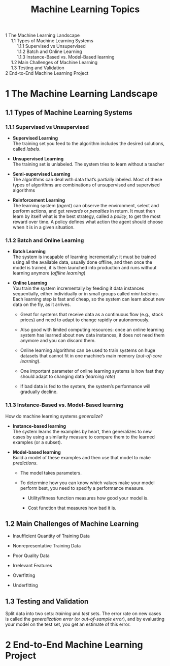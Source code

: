 <!DOCTYPE html>
<html xmlns="http://www.w3.org/1999/xhtml" lang="" xml:lang="">
<head>
</head>
<body>
<header id="title-block-header">
<h1 class="title">Machine Learning Topics</h1>
</header>
<nav id="TOC" role="doc-toc">
<ul>
<li><a href="#the-machine-learning-landscape"><span class="toc-section-number">1</span> The Machine Learning Landscape</a>
<ul>
<li><a href="#types-of-machine-learning-systems"><span class="toc-section-number">1.1</span> Types of Machine Learning Systems</a>
<ul>
<li><a href="#supervised-vs-unsupervised"><span class="toc-section-number">1.1.1</span> Supervised vs Unsupervised</a></li>
<li><a href="#batch-and-online-learning"><span class="toc-section-number">1.1.2</span> Batch and Online Learning</a></li>
<li><a href="#instance-based-vs.-model-based-learning"><span class="toc-section-number">1.1.3</span> Instance-Based vs. Model-Based learning</a></li>
</ul></li>
<li><a href="#main-challenges-of-machine-learning"><span class="toc-section-number">1.2</span> Main Challenges of Machine Learning</a></li>
<li><a href="#testing-and-validation"><span class="toc-section-number">1.3</span> Testing and Validation</a></li>
</ul></li>
<li><a href="#end-to-end-machine-learning-project"><span class="toc-section-number">2</span> End-to-End Machine Learning Project</a></li>
</ul>
</nav>
<h1 data-number="1" id="the-machine-learning-landscape"><span class="header-section-number">1</span> The Machine Learning Landscape</h1>
<h2 data-number="1.1" id="types-of-machine-learning-systems"><span class="header-section-number">1.1</span> Types of Machine Learning Systems</h2>
<h3 data-number="1.1.1" id="supervised-vs-unsupervised"><span class="header-section-number">1.1.1</span> Supervised vs Unsupervised</h3>
<ul>
<li><p><strong>Supervised Learning</strong><br />
The training set you feed to the algorithm includes the desired solutions, called <em>labels</em>.</p></li>
<li><p><strong>Unsupervised Learning</strong><br />
The training set is unlabeled. The system tries to learn without a teacher</p></li>
<li><p><strong>Semi-supervised Learning</strong><br />
The algorithms can deal with data that’s partially labeled. Most of these types of algorithms are combinations of unsupervised and supervised algorithms</p></li>
<li><p><strong>Reinforcement Learning<br />
</strong>The learning system (<em>agent</em>) can observe the environment, select and perform actions, and get <em>rewards</em> or <em>penalties</em> in return. It must then learn by itself what is the best strategy, called a <em>policy</em>, to get the most reward over time. A policy defines what action the agent should choose when it is in a given situation.</p></li>
</ul>
<h3 data-number="1.1.2" id="batch-and-online-learning"><span class="header-section-number">1.1.2</span> Batch and Online Learning</h3>
<ul>
<li><p><strong>Batch Learning</strong><br />
The system is incapable of learning incrementally: it must be trained using all the available data, usually done offline, and then once the model is trained, it is then launched into production and runs without learning anymore (<em>offline learning</em>)</p></li>
<li><p><strong>Online Learning</strong><br />
You train the system incrementally by feeding it data instances sequentially, either individually or in small groups called <em>mini batches</em>. Each learning step is fast and cheap, so the system can learn about new data on the fly, as it arrives.</p>
<ul>
<li><p>Great for systems that receive data as a continuous flow (e.g., stock prices) and need to adapt to change rapidly or autonomously.</p></li>
<li><p>Also good with limited computing resources: once an online learning system has learned about new data instances, it does not need them anymore and you can discard them.</p></li>
<li><p>Online learning algorithms can be used to train systems on huge datasets that cannot fit in one machine’s main memory (<em>out-of-core learning</em>).</p></li>
<li><p>One important parameter of online learning systems is how fast they should adapt to changing data (<em>learning rate</em>)</p></li>
<li><p>If bad data is fed to the system, the system’s performance will gradually decline.</p></li>
</ul></li>
</ul>
<h3 data-number="1.1.3" id="instance-based-vs.-model-based-learning"><span class="header-section-number">1.1.3</span> Instance-Based vs. Model-Based learning</h3>
<p>How do machine learning systems <em>generalize</em>?</p>
<ul>
<li><p><strong>Instance-based learning</strong><br />
The system learns the examples by heart, then generalizes to new cases by using a similarity measure to compare them to the learned examples (or a subset).</p></li>
<li><p><strong>Model-based learning<br />
</strong>Build a model of these examples and then use that model to make <em>predictions</em>.</p>
<ul>
<li><p>The model takes parameters.</p></li>
<li><p>To determine how you can know which values make your model perform best, you need to specify a performance measure.</p>
<ul>
<li><p>Utility/fitness function measures how good your model is.</p></li>
<li><p>Cost function that measures how bad it is.</p></li>
</ul></li>
</ul></li>
</ul>
<h2 data-number="1.2" id="main-challenges-of-machine-learning"><span class="header-section-number">1.2</span> Main Challenges of Machine Learning</h2>
<ul>
<li><p>Insufficient Quantity of Training Data</p></li>
<li><p>Nonrepresentative Training Data</p></li>
<li><p>Poor Quality Data</p></li>
<li><p>Irrelevant Features</p></li>
<li><p>Overfitting</p></li>
<li><p>Underfitting</p></li>
</ul>
<h2 data-number="1.3" id="testing-and-validation"><span class="header-section-number">1.3</span> Testing and Validation</h2>
<p>Split data into two sets: <em>training</em> and <em>test</em> sets. The error rate on new cases is called the <em>generalization error</em> (or <em>out-of-sample error</em>), and by evaluating your model on the test set, you get an estimate of this error.</p>
<h1 data-number="2" id="end-to-end-machine-learning-project"><span class="header-section-number">2</span> End-to-End Machine Learning Project</h1>
</body>
</html>
